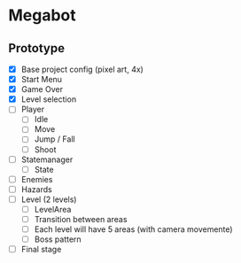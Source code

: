 # Megabot

## Prototype

- [x] Base project config (pixel art, 4x)
- [x] Start Menu
- [x] Game Over
- [x] Level selection
- [ ] Player
	- [ ] Idle
	- [ ] Move
	- [ ] Jump / Fall
	- [ ] Shoot
- [ ] Statemanager
	- [ ] State
- [ ] Enemies
- [ ] Hazards
- [ ] Level (2 levels)
	- [ ] LevelArea
	- [ ] Transition between areas
	- [ ] Each level will have 5 areas (with camera movemente)
	- [ ] Boss pattern
- [ ] Final stage
